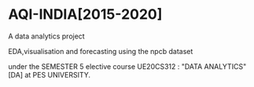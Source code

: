 # AQI-INDIA[2015-2020]
A data analytics project

EDA,visualisation and forecasting using the npcb dataset

under the SEMESTER 5 elective course UE20CS312 : "DATA ANALYTICS" [DA] at PES UNIVERSITY.
